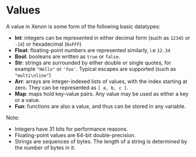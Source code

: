 # Values

A value in Xenon is some form of the following basic datatypes:

* **Int**: integers can be represented in either decimal form \(such as `12345` or `-14`\) or hexadecimal \(`0xFFF`\)
* **Float**: floating-point numbers are represented similarly, i.e `12.34`
* **Bool**: booleans are written as `true` or `false`.
* **Str**: strings are surrounded by either double or single quotes, for example `"Hello"` or `'foo'`. Typical escapes are supported \(such as `"multi\nline"`\)
* **Arr**: arrays are integer-indexed lists of values, with the index starting at zero. They can be represented as `[ a, b, c ]`.
* **Map**: maps hold key-value pairs. Any value may be used as either a key or a value.
* **Fun**: functions are also a value, and thus can be stored in any variable.

Note:

* Integers have 31 bits for performance reasons.
* Floating-point values are 64-bit double-precision.
* Strings are sequences of bytes. The length of a string is determined by the number of bytes in it.



